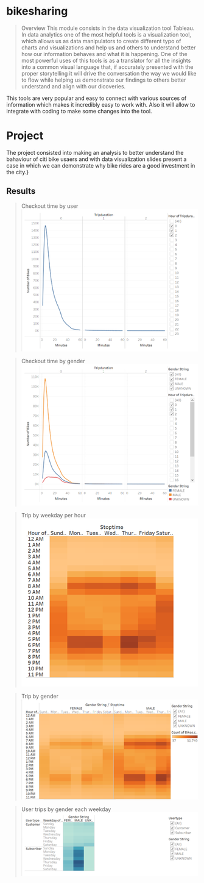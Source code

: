 # bikesharing

> Overview
This module consists in the data visualization tool Tableau. In data analytics one of the most helpful tools is a visualization tool, which allows us as data manipulators to create different typo of charts and visualizations and help us and others to understand better how our information behaves and what it is happening.
One of the most powerful uses of this tools is as a translator for all the insights into a common visual language that, if accurately presented with the proper storytelling it will drive the conversation the way we would like to flow while helping us demonstrate our findings to others better understand and align with our dicoveries. 

This tools are very popular and easy to connect with various sources of information which makes it incredibly easy to work with. Also it will allow to integrate with coding to make some changes into the tool. 



# Project
The project consisted into making an analysis to better understand the bahaviour of citi bike usaers and with data visualization slides present a case in which we can demonstrate why bike rides are a good investment in the city.}

## Results

> Checkout time by user
![checkout_time_by_user](https://github.com/dpiedra86/bikesharing/blob/main/Images/checkout_time_user.png)

> Checkout time by gender
![checkout_time_by_user](https://github.com/dpiedra86/bikesharing/blob/main/Images/chekcout_time_by_gender.png)

> Trip by weekday per hour
![checkout_time_by_user](https://github.com/dpiedra86/bikesharing/blob/main/Images/Trip_by_weekday_per_hour.png)

> Trip by gender
![checkout_time_by_user](https://github.com/dpiedra86/bikesharing/blob/main/Images/Trip_by_gender.png)

> User trips by gender each weekday
![checkout_time_by_user](https://github.com/dpiedra86/bikesharing/blob/main/Images/user_trips_gender_weekday.png)


